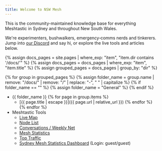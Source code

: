 ```yaml
---
title: Welcome to NSW Mesh
---
```


This is the community-maintained knowledge base for everything Meshtastic in Sydney and throughout New South Wales.

We're experimenters, bushwalkers, emergency‑comms nerds and tinkerers. Jump into [our Discord](https://discord.gg/Du437Usj3K) and say hi, or explore the live tools and articles below.


[//]: # (This is auto generated based on the contents of the docs folder!)
{% assign docs_pages = site.pages | where_exp: "item", "item.dir contains '/docs/'" %}
{% assign docs_pages = docs_pages | where_exp: "item", "item.title" %}
{% assign grouped_pages = docs_pages | group_by: "dir" %}

{% for group in grouped_pages %}
  {% assign folder_name = group.name | remove: "/docs/" | remove: "/" | replace: "-", " " | capitalize %}
  {% if folder_name == "" %}
    {% assign folder_name = "General" %}
  {% endif %}
- {{ folder_name }}
{% for page in group.items %}
    - [{{ page.title | escape }}]({{ page.url | relative_url }})
{% endfor %}
{% endfor %}
- Meshtastic Tools
    - [Live Map](https://map.nswmesh.au/map)
    - [Node List](https://map.nswmesh.au/nodelist)
    - [Conversations / Weekly Net](https://map.nswmesh.au/net)
    - [Mesh Statistics](https://map.nswmesh.au/stats)
    - [Top Traffic](https://map.nswmesh.au/top)
    - [Sydney Mesh Statistics Dashboard](https://map.nswmesh.au/stats) (Login: guest/guest)
